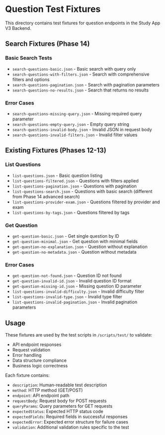 # Question Test Fixtures

This directory contains test fixtures for question endpoints in the Study App V3 Backend.

## Search Fixtures (Phase 14)

### Basic Search Tests
- `search-questions-basic.json` - Basic search with query only
- `search-questions-with-filters.json` - Search with comprehensive filters and options
- `search-questions-pagination.json` - Search with pagination parameters
- `search-questions-no-results.json` - Search that returns no results

### Error Cases
- `search-questions-missing-query.json` - Missing required query parameter
- `search-questions-empty-query.json` - Empty query string
- `search-questions-invalid-body.json` - Invalid JSON in request body
- `search-questions-invalid-filters.json` - Invalid filter values

## Existing Fixtures (Phases 12-13)

### List Questions
- `list-questions.json` - Basic question listing
- `list-questions-filtered.json` - Questions with filters applied
- `list-questions-pagination.json` - Questions with pagination
- `list-questions-search.json` - Questions with basic search (different from Phase 14 advanced search)
- `list-questions-provider-exam.json` - Questions filtered by provider and exam
- `list-questions-by-tags.json` - Questions filtered by tags

### Get Question
- `get-question-basic.json` - Get single question by ID
- `get-question-minimal.json` - Get question with minimal fields
- `get-question-no-explanation.json` - Question without explanation
- `get-question-no-metadata.json` - Question without metadata

### Error Cases
- `get-question-not-found.json` - Question ID not found
- `get-question-invalid-id.json` - Invalid question ID format
- `get-question-missing-id.json` - Missing question ID parameter
- `list-questions-invalid-difficulty.json` - Invalid difficulty filter
- `list-questions-invalid-type.json` - Invalid type filter
- `list-questions-invalid-pagination.json` - Invalid pagination parameters

## Usage

These fixtures are used by the test scripts in `/scripts/test/` to validate:
- API endpoint responses
- Request validation
- Error handling  
- Data structure compliance
- Business logic correctness

Each fixture contains:
- `description`: Human-readable test description
- `method`: HTTP method (GET/POST)
- `endpoint`: API endpoint path
- `requestBody`: Request body for POST requests
- `queryParams`: Query parameters for GET requests
- `expectedStatus`: Expected HTTP status code
- `expectedFields`: Required fields in successful responses
- `expectedError`: Expected error structure for failure cases
- `validation`: Additional validation rules specific to the test